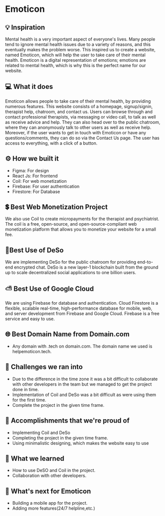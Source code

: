 # Emoticon

## 💡 Inspiration

Mental health is a very important aspect of everyone's lives. Many people tend to ignore mental health issues due to a variety of reasons, and this eventually makes the problem worse. This inspired us to create a website, named Emoticon, which will help the user to take care of their mental health. Emoticon is a digital representation of emotions; emotions are related to mental health, which is why this is the perfect name for our website.

## 💻 What it does

Emoticon allows people to take care of their mental health, by providing numerous features. This website consists of a homepage, signup/signin, therapist help, chatroom, and contact us. Users can browse through and contact professional therapists, via messaging or video call, to talk as well as receive advice and help. They can also head over to the public chatroom, where they can anonymously talk to other users as well as receive help. Moreover, if the user wants to get in touch with Emoticon or have any questions/comments, they can do so via the Contact Us page. The user has access to everything, with a click of a button. 

## ⚙️ How we built it

- Figma: For design
- React Js: For frontend
- Coil: For web monetization
- Firebase: For user authentication
- Firestore: For Database

## 💲 Best Web Monetization Project

We also use Coil to create micropayments for the therapist and psychiatrist. The coil is a free, open-source, and open-source-compliant web monetization platform that allows you to monetize your website for a small fee.

## 🤝Best Use of DeSo

We are implementing DeSo for the public chatroom for providing end-to-end encrypted chat. DeSo is a new layer-1 blockchain built from the ground up to scale decentralized social applications to one billion users.

## ⛅ Best Use of Google Cloud

We are using Firebase for database and authentication. Cloud Firestore is a flexible, scalable real-time, high-performance database for mobile, web, and server development from Firebase and Google Cloud. Firebase is a free service and easy to use.

## 🌐 Best Domain Name from Domain.com

- Any domain with .tech on domain.com. The domain name we used is helpemoticon.tech.

## 🧠 Challenges we ran into

- Due to the difference in the time zone it was a bit difficult to collaborate with other developers in the team but we managed to get the project done in time.
- Implementation of Coil and DeSo was a bit difficult as were using them for the first time.
- Complete the project in the given time frame.

## 🏅 Accomplishments that we're proud of

- Implementing Coil and DeSo
- Completing the project in the given time frame.
- Using minimalistic designing, which makes the website easy to use

## 📖 What we learned

- How to use DeSO and Coil in the project.
- Collaboration with other developers.

## 🚀 What's next for Emoticon

- Building a mobile app for the project.
- Adding more features(24/7 helpline,etc.)
